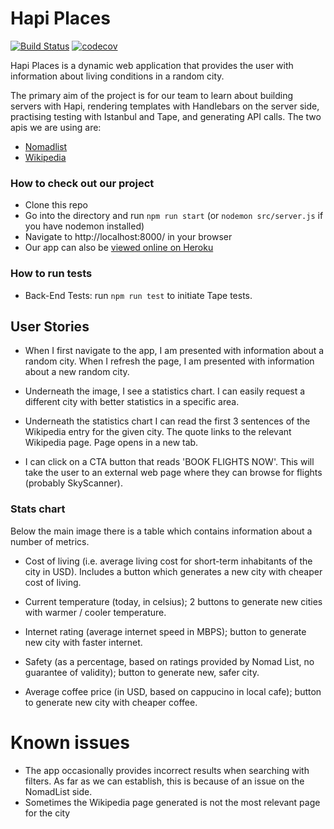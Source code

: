 # Hapi Places
[![Build Status](https://travis-ci.org/FAC9/hapi-places.svg?branch=master)](https://travis-ci.org/FAC9/hapi-places)
[![codecov](https://codecov.io/gh/FAC9/hapi-places/branch/master/graph/badge.svg)](https://codecov.io/gh/FAC9/hapi-places)


Hapi Places is  a dynamic web application that provides the user with information about living conditions in a random city.

The primary aim of the project is for our team to learn about building servers with Hapi, rendering templates with Handlebars on the server side, practising testing with Istanbul and Tape, and generating API calls. The two apis we are using are:
- [Nomadlist](https://nomadlist.com/faq)
- [Wikipedia](https://www.mediawiki.org/wiki/API:Main_page)

### How to check out our project

- Clone this repo
- Go into the directory and run ```npm run start``` (or ```nodemon src/server.js``` if you have nodemon installed)
- Navigate to http://localhost:8000/ in your browser
- Our app can also be [viewed online on Heroku](https://hapi-places.herokuapp.com/)

### How to run tests
- Back-End Tests: run ```npm run test``` to initiate Tape tests.

## User Stories
- When I first navigate to the app, I am presented with information about a random city. When I refresh the page, I am presented with information about a new random city.

- Underneath the image, I see a statistics chart. I can easily request a different city with better statistics in a specific area.

- Underneath the statistics chart I can read the first 3 sentences of the Wikipedia entry for the given city. The quote links to the relevant Wikipedia page. Page opens in a new tab.

- I can click on a CTA button that reads 'BOOK FLIGHTS NOW'. This will take the user to an external web page where they can browse for flights (probably SkyScanner).


### Stats chart

Below the main image there is a table which contains information about a number of metrics.

- Cost of living (i.e. average living cost for short-term inhabitants of the city in USD). Includes a button which generates a new city with cheaper cost of living.

- Current temperature (today, in celsius); 2 buttons to generate new cities with warmer / cooler temperature.

- Internet rating (average internet speed in MBPS); button to generate new city with faster internet.

- Safety (as a percentage, based on ratings provided by Nomad List, no guarantee of validity); button to generate new, safer city.

- Average coffee price (in USD, based on cappucino in local cafe); button to generate new city with cheaper coffee.


# Known issues

- The app occasionally provides incorrect results when searching with filters. As far as we can establish, this is because of an issue on the NomadList side.
- Sometimes the Wikipedia page generated is not the most relevant page for the city
